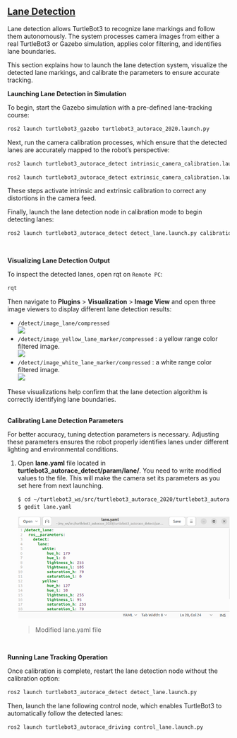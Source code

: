 ## [Lane Detection](#lane-detection)

Lane detection allows TurtleBot3 to recognize lane markings and follow them autonomously. The system processes camera images from either a real TurtleBot3 or Gazebo simulation, applies color filtering, and identifies lane boundaries.

This section explains how to launch the lane detection system, visualize the detected lane markings, and calibrate the parameters to ensure accurate tracking.
<br>

**Launching Lane Detection in Simulation**

To begin, start the Gazebo simulation with a pre-defined lane-tracking course:
``` bash
ros2 launch turtlebot3_gazebo turtlebot3_autorace_2020.launch.py
```  
Next, run the camera calibration processes, which ensure that the detected lanes are accurately mapped to the robot’s perspective:
``` bash
ros2 launch turtlebot3_autorace_detect intrinsic_camera_calibration.launch.py
```  
``` bash
ros2 launch turtlebot3_autorace_detect extrinsic_camera_calibration.launch.py
```  
These steps activate intrinsic and extrinsic calibration to correct any distortions in the camera feed.

Finally, launch the lane detection node in calibration mode to begin detecting lanes:
``` bash
ros2 launch turtlebot3_autorace_detect detect_lane.launch.py calibration_mode:=True
```  
<br>

**Visualizing Lane Detection Output**

To inspect the detected lanes, open rqt on `Remote PC`:
``` bash
rqt
```  
Then navigate to **Plugins** > **Visualization** > **Image View** and open three image viewers to display different lane detection results:
  - `/detect/image_lane/compressed`  
  ![](/assets/images/platform/turtlebot3/autonomous_driving/noetic_detect_image_lane.png)
  - `/detect/image_yellow_lane_marker/compressed` : a yellow range color filtered image.  
  ![](/assets/images/platform/turtlebot3/autonomous_driving/noetic_detect_yellow_lane.png)
  - `/detect/image_white_lane_marker/compressed` : a white range color filtered image.  
  ![](/assets/images/platform/turtlebot3/autonomous_driving/noetic_detect_white_lane.png)

These visualizations help confirm that the lane detection algorithm is correctly identifying lane boundaries.
<br><br>

**Calibrating Lane Detection Parameters**

For better accuracy, tuning detection parameters is necessary. Adjusting these parameters ensures the robot properly identifies lanes under different lighting and environmental conditions.

1. Open **lane.yaml** file located in **turtlebot3_autorace_detect/param/lane/**. You need to write modified values to the file. This will make the camera set its parameters as you set here from next launching. 
    ``` bash
    $ cd ~/turtlebot3_ws/src/turtlebot3_autorace_2020/turtlebot3_autorace_detect/param/lane
    $ gedit lane.yaml
    ```  
    ![](/assets/images/platform/turtlebot3/autonomous_driving/humble_lane_yaml.png)
    > Modified lane.yaml file

<br>

**Running Lane Tracking Operation**

Once calibration is complete, restart the lane detection node without the calibration option:
```bash
ros2 launch turtlebot3_autorace_detect detect_lane.launch.py
```

Then, launch the lane following control node, which enables TurtleBot3 to automatically follow the detected lanes:
```bash
ros2 launch turtlebot3_autorace_driving control_lane.launch.py
```